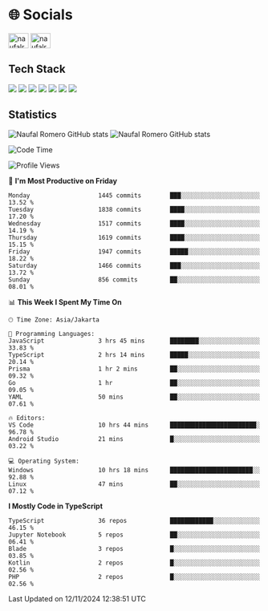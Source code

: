 <h1 align="">🌐 Socials</h1>
<p align="left">
<a href="https://linkedin.com/in/naufal-romero-putra-pratama-9ab816177/" target="blank"><img align="center" src="https://raw.githubusercontent.com/rahuldkjain/github-profile-readme-generator/master/src/images/icons/Social/linked-in-alt.svg" alt="naufalromero" height="30" width="40" /></a>
<a href="https://instagram.com/naufalromero" target="blank"><img align="center" src="https://raw.githubusercontent.com/rahuldkjain/github-profile-readme-generator/master/src/images/icons/Social/instagram.svg" alt="naufalromero" height="30" width="40" /></a>
</p>


<h2 align="">Tech Stack</h2>
<div align="">
  <img src="https://img.shields.io/badge/next.js-000000?style=for-the-badge&logo=nextdotjs&logoColor=white"/>
 <img src="https://img.shields.io/badge/typescript-%23007ACC.svg?style=for-the-badge&logo=typescript&logoColor=white"/>
 <img src="https://img.shields.io/badge/react-%2320232a.svg?style=for-the-badge&logo=react&logoColor=%2361DAFB"/>
 <img src="https://img.shields.io/badge/tailwindcss-%2338B2AC.svg?style=for-the-badge&logo=tailwind-css&logoColor=white"/>
 <img src="https://img.shields.io/badge/Prisma-3982CE?style=for-the-badge&logo=Prisma&logoColor=white"/>
 <img src="https://img.shields.io/badge/javascript-%23323330.svg?style=for-the-badge&logo=javascript&logoColor=%23F7DF1E"/>
 <img src="https://img.shields.io/badge/java-%23ED8B00.svg?style=for-the-badge&logo=openjdk&logoColor=white"/>
</div>


<h2 align="">Statistics</h2>
<div align="">
<img src="https://github-readme-stats-xi-nine-74.vercel.app/api?username=romves&show_icons=true&theme=tokyonight&include_all_commits=true&count_private=true" alt="Naufal Romero GitHub stats"/>
<img src="https://github-readme-stats-xi-nine-74.vercel.app/api/top-langs/?username=romves&theme=tokyonight&hide_border=false&include_all_commits=true&count_private=true&layout=compact" alt="Naufal Romero GitHub stats"/>
</div>

<!--START_SECTION:waka-->
![Code Time](http://img.shields.io/badge/Code%20Time-1%2C729%20hrs%2032%20mins-blue)

![Profile Views](http://img.shields.io/badge/Profile%20Views-0-blue)

📅 **I'm Most Productive on Friday** 

```text
Monday                   1445 commits        ███░░░░░░░░░░░░░░░░░░░░░░   13.52 % 
Tuesday                  1838 commits        ████░░░░░░░░░░░░░░░░░░░░░   17.20 % 
Wednesday                1517 commits        ████░░░░░░░░░░░░░░░░░░░░░   14.19 % 
Thursday                 1619 commits        ████░░░░░░░░░░░░░░░░░░░░░   15.15 % 
Friday                   1947 commits        █████░░░░░░░░░░░░░░░░░░░░   18.22 % 
Saturday                 1466 commits        ███░░░░░░░░░░░░░░░░░░░░░░   13.72 % 
Sunday                   856 commits         ██░░░░░░░░░░░░░░░░░░░░░░░   08.01 % 
```


📊 **This Week I Spent My Time On** 

```text
🕑︎ Time Zone: Asia/Jakarta

💬 Programming Languages: 
JavaScript               3 hrs 45 mins       ████████░░░░░░░░░░░░░░░░░   33.83 % 
TypeScript               2 hrs 14 mins       █████░░░░░░░░░░░░░░░░░░░░   20.14 % 
Prisma                   1 hr 2 mins         ██░░░░░░░░░░░░░░░░░░░░░░░   09.32 % 
Go                       1 hr                ██░░░░░░░░░░░░░░░░░░░░░░░   09.05 % 
YAML                     50 mins             ██░░░░░░░░░░░░░░░░░░░░░░░   07.61 % 

🔥 Editors: 
VS Code                  10 hrs 44 mins      ████████████████████████░   96.78 % 
Android Studio           21 mins             █░░░░░░░░░░░░░░░░░░░░░░░░   03.22 % 

💻 Operating System: 
Windows                  10 hrs 18 mins      ███████████████████████░░   92.88 % 
Linux                    47 mins             ██░░░░░░░░░░░░░░░░░░░░░░░   07.12 % 
```

**I Mostly Code in TypeScript** 

```text
TypeScript               36 repos            ████████████░░░░░░░░░░░░░   46.15 % 
Jupyter Notebook         5 repos             ██░░░░░░░░░░░░░░░░░░░░░░░   06.41 % 
Blade                    3 repos             █░░░░░░░░░░░░░░░░░░░░░░░░   03.85 % 
Kotlin                   2 repos             █░░░░░░░░░░░░░░░░░░░░░░░░   02.56 % 
PHP                      2 repos             █░░░░░░░░░░░░░░░░░░░░░░░░   02.56 % 
```




 Last Updated on 12/11/2024 12:38:51 UTC
<!--END_SECTION:waka-->
